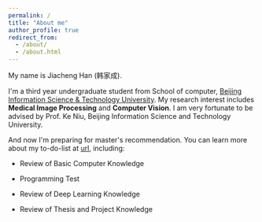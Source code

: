 ```yaml
---
permalink: /
title: "About me"
author_profile: true
redirect_from: 
  - /about/
  - /about.html
---
```

My name is Jiacheng Han (韩家成).

I'm a third year undergraduate student from School of computer, [Beijing Information Science & Technology University](https://www.bistu.edu.cn/). My research interest includes **Medical Image Processing** and **Computer Vision**. I am very fortunate to be advised by Prof. Ke Niu, Beijing Information Science and Technology University.

And now I'm preparing for master's recommendation. You can learn more about my to-do-list at [url](https://jiacheng-han.github.io/posts/2999/12/PIN/), including:

* Review of Basic Computer Knowledge

* Programming Test

* Review of Deep Learning Knowledge

* Review of Thesis and Project Knowledge
